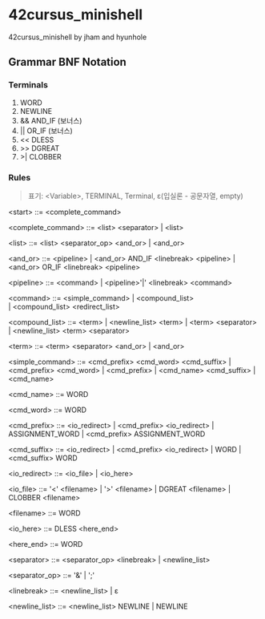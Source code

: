 # 42cursus_minishell
42cursus_minishell by jham and hyunhole

## Grammar BNF Notation

### Terminals

1. WORD
1. NEWLINE
1. && AND_IF (보너스)
1. || OR_IF (보너스)
1. \<\< DLESS
1. \>\> DGREAT
1. \>| CLOBBER

### Rules

> 표기: \<Variable\>, TERMINAL, Terminal, ε(입실론 - 공문자열, empty)

\<start\>
::= \<complete_command\>

\<complete_command\>
::= \<list\> \<separator\>
| \<list\>

\<list\>
::= \<list\> \<separator_op\> \<and_or\>
| \<and_or\>

\<and_or\>
::= \<pipeline\>
| \<and_or\> AND_IF \<linebreak\> \<pipeline\>
| \<and_or\> OR_IF \<linebreak\> \<pipeline\>

\<pipeline\>
::= \<command\>
| \<pipeline\>'|' \<linebreak\> \<command\>

\<command\> 
::= \<simple_command\> 
| \<compound_list\>  
| \<compound_list\>  \<redirect_list\>

\<compound_list\> 
::= \<term\> 
| \<newline_list\> \<term\> 
| \<term\> \<separator\> 
| \<newline_list\> \<term\> \<separator\>

\<term\> 
::= \<term\> \<separator\> \<and_or\> 
| \<and_or\>

\<simple_command\> 
::= \<cmd_prefix\> \<cmd_word\> \<cmd_suffix\> 
| \<cmd_prefix\> \<cmd_word\> 
| \<cmd_prefix\> 
| \<cmd_name\> \<cmd_suffix\> 
| \<cmd_name\>

\<cmd_name\> 
::= WORD

\<cmd_word\> 
::= WORD

\<cmd_prefix\> 
::= \<io_redirect\> 
| \<cmd_prefix\> \<io_redirect\> 
| ASSIGNMENT_WORD 
| \<cmd_prefix\> ASSIGNMENT_WORD

\<cmd_suffix\> 
::= \<io_redirect\> 
| \<cmd_prefix\> \<io_redirect\> 
| WORD 
| \<cmd_suffix\> WORD

\<io_redirect\>
::= \<io_file\> 
| \<io_here\>

\<io_file\> 
::= '\<' \<filename\> 
| '\>' \<filename\> 
| DGREAT \<filename\> 
| CLOBBER \<filename\>

\<filename\>
::= WORD

\<io_here\> 
::= DLESS \<here_end\>

\<here_end\> 
::= WORD

\<separator\> 
::= \<separator_op\> \<linebreak\> 
| \<newline_list\>

\<separator_op\>
::= '&' 
| ';'

\<linebreak\> 
::= \<newline_list\> 
| ε

\<newline_list\> 
::= \<newline_list\> NEWLINE 
| NEWLINE